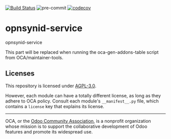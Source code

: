 [![Build Status](https://travis-ci.com/open-synergy/opnsynid-service.svg?branch=14.0)](https://travis-ci.com/open-synergy/opnsynid-service)
![pre-commit](https://github.com/open-synergy/opnsynid-service/actions/workflows/pre-commit.yml/badge.svg)
[![codecov](https://codecov.io/gh/open-synergy/opnsynid-service/branch/14.0/graph/badge.svg)](https://codecov.io/gh/open-synergy/opnsynid-service)

<!-- /!\ do not modify above this line -->

# opnsynid-service

opnsynid-service

<!-- /!\ do not modify below this line -->

<!-- prettier-ignore-start -->

[//]: # (addons)

This part will be replaced when running the oca-gen-addons-table script from OCA/maintainer-tools.

[//]: # (end addons)

<!-- prettier-ignore-end -->

## Licenses

This repository is licensed under [AGPL-3.0](LICENSE).

However, each module can have a totally different license, as long as they adhere to OCA
policy. Consult each module's `__manifest__.py` file, which contains a `license` key
that explains its license.

----

OCA, or the [Odoo Community Association](http://odoo-community.org/), is a nonprofit
organization whose mission is to support the collaborative development of Odoo features
and promote its widespread use.
